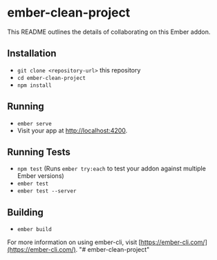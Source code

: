 # ember-clean-project

This README outlines the details of collaborating on this Ember addon.

## Installation

* `git clone <repository-url>` this repository
* `cd ember-clean-project`
* `npm install`

## Running

* `ember serve`
* Visit your app at [http://localhost:4200](http://localhost:4200).

## Running Tests

* `npm test` (Runs `ember try:each` to test your addon against multiple Ember versions)
* `ember test`
* `ember test --server`

## Building

* `ember build`

For more information on using ember-cli, visit [https://ember-cli.com/](https://ember-cli.com/).
"# ember-clean-project" 
